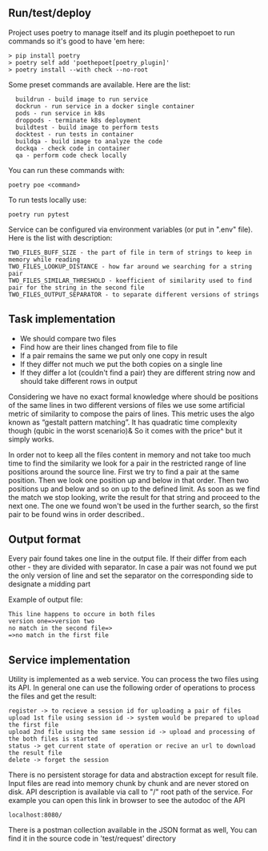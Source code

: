 Run/test/deploy
---------------
Project uses poetry to manage itself
and its plugin poethepoet to run commands
so it's good to have 'em here:

```shell
> pip install poetry
> poetry self add 'poethepoet[poetry_plugin]'
> poetry install --with check --no-root
```

Some preset commands are available. Here are the list:

```shell
  buildrun - build image to run service     
  dockrun - run service in a docker single container
  pods - run service in k8s
  droppods - terminate k8s deployment       
  buildtest - build image to perform tests
  docktest - run tests in container
  buildqa - build image to analyze the code        
  dockqa - check code in container                 
  qa - perform code check locally
```

You can run these commands with:

```shell
poetry poe <command>
```
To run tests locally use:

```shell
poetry run pytest
```

Service can be configured via environment variables (or put in ".env" file). Here is the list with description:

```shell
TWO_FILES_BUFF_SIZE - the part of file in term of strings to keep in memory while reading
TWO_FILES_LOOKUP_DISTANCE - how far around we searching for a string pair
TWO_FILES_SIMILAR_THRESHOLD - koefficient of similarity used to find pair for the string in the second file  
TWO_FILES_OUTPUT_SEPARATOR - to separate different versions of strings
```

Task implementation
-------------------
- We should compare two files
- Find how are their lines changed from file to file
- If a pair remains the same we put only one copy in result
- If they differ not much we put the both copies on a single line
- If they differ a lot (couldn't find a pair) they are different string now and should take different rows in output

Considering we have no exact formal knowledge where should be positions of the same lines in two different versions of files
we use some artificial metric of similarity to compose the pairs of lines. This metric uses the algo known as “gestalt pattern matching”. It has quadratic time complexity though (qubic in the worst scenario)& So it comes with the price^ but it simply works.

In order not to keep all the files content in memory and not take too much time to find the similarity we look for a pair in the restricted range of line positions around the source line. First we try to find a pair at the same position. Then we look one position up and below in that order. Then two positions up and below and so on up to the defined limit. As soon as we find the match we stop looking, write the result for that string and proceed to the next one. The one we found won't be used in the further search, so the first pair to be found wins in order described..

Output format
-------------

Every pair found takes one line in the output file. If their differ from each other - they are divided with separator.
In case a pair was not found we put the only version of line and set the separator on the corresponding side to designate a midding part

Example of output file:
```shell
This line happens to occure in both files
version one=>version two
no match in the second file=>
=>no match in the first file
```

Service implementation
----------------------

Utility is implemented as a web service. You can process the two files using its API. In general one can use the following order of operations to process the files and get the result:
```shell
register -> to recieve a session id for uploading a pair of files
upload 1st file using session id -> system would be prepared to upload the first file
upload 2nd file using the same session id -> upload and processing of the both files is started
status -> get current state of operation or recive an url to download the result file
delete -> forget the session
```
There is no persistent storage for data and abstraction except for result file. Input files are read into memory chunk by chunk and are never stored on disk.
API description is available via call to "/" root path of the service. For example you can open this link in browser to see the autodoc of the API
```shell
localhost:8080/
```
There is a postman collection available in the JSON format as well, You can find it in the source code in 'test/request' directory
